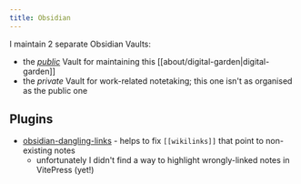 ```yaml
---
title: Obsidian
---
```


I maintain 2 separate Obsidian Vaults:

- the [_public_](https://github.com/kkoscielniak/digital-garden) Vault for maintaining this [[about/digital-garden|digital-garden]]
- the _private_ Vault for work-related notetaking; this one isn't as organised as the public one

## Plugins

- [obsidian-dangling-links](https://github.com/graydon/obsidian-dangling-links) - helps to fix `[[wikilinks]]` that point to non-existing notes
  - unfortunately I didn't find a way to highlight wrongly-linked notes in VitePress (yet!)

